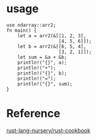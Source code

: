 

# usage
```rust,edition2018
use ndarray::arr2;
fn main() {
    let a = arr2(&[[1, 2, 3],
                   [4, 5, 6]]);
    let b = arr2(&[[6, 5, 4],
                   [3, 2, 1]]);
    let sum = &a + &b;
    println!("{}", a);
    println!("+");
    println!("{}", b);
    println!("=");
    println!("{}", sum);
}
```


# Reference
[rust-lang-nursery/rust-cookbook](https://github.com/rust-lang-nursery/rust-cookbook/blob/master/src/science/mathematics/linear_algebra/add-matrices.md?plain=1)
